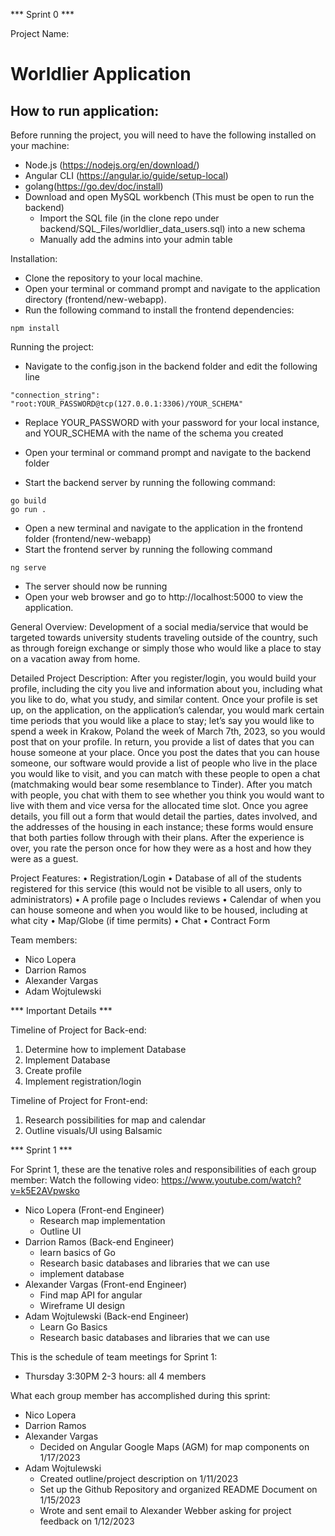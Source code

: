 *** Sprint 0 ***

Project Name:
# Worldlier Application

## How to run application:
Before running the project, you will need to have the following installed on your machine:

- Node.js (https://nodejs.org/en/download/)
- Angular CLI (https://angular.io/guide/setup-local)
- golang(https://go.dev/doc/install)
- Download and open MySQL workbench (This must be open to run the backend)
  - Import the SQL file (in the clone repo under backend/SQL_Files/worldlier_data_users.sql) into a new schema
  - Manually add the admins into your admin table

Installation:
- Clone the repository to your local machine.
- Open your terminal or command prompt and navigate to the application directory (frontend/new-webapp).
- Run the following command to install the frontend dependencies:
```
npm install
```
Running the project:
- Navigate to the config.json in the backend folder and edit the following line
```
"connection_string": "root:YOUR_PASSWORD@tcp(127.0.0.1:3306)/YOUR_SCHEMA"
```
  - Replace YOUR_PASSWORD with your password for your local instance, and YOUR_SCHEMA with the name of the schema you created 
- Open your terminal or command prompt and navigate to the backend folder

- Start the backend server by running the following command:

```
go build
go run . 
```
- Open a new terminal and navigate to the application in the frontend folder (frontend/new-webapp)
- Start the frontend server by running the following command
```
ng serve
```
- The server should now be running
- Open your web browser and go to http://localhost:5000 to view the application.

General Overview: Development of a social media/service that would be targeted towards university students traveling outside of the country, such as through foreign exchange or simply those who would like a place to stay on a vacation away from home.

Detailed Project Description: After you register/login, you would build your profile, including the city you live and information about you, including what you like to do, what you study, and similar content. Once your profile is set up, on the application, on the application’s calendar, you would mark certain time periods that you would like a place to stay; let’s say you would like to spend a week in Krakow, Poland the week of March 7th, 2023, so you would post that on your profile. In return, you provide a list of dates that you can house someone at your place. Once you post the dates that you can house someone, our software would provide a list of people who live in the place you would like to visit, and you can match with these people to open a chat (matchmaking would bear some resemblance to Tinder). After you match with people, you chat with them to see whether you think you would want to live with them and vice versa for the allocated time slot. Once you agree details, you fill out a form that would detail the parties, dates involved, and the addresses of the housing in each instance; these forms would ensure that both parties follow through with their plans. After the experience is over, you rate the person once for how they were as a host and how they were as a guest.

Project Features:
  •	Registration/Login
  •	Database of all of the students registered for this service (this would not be visible to all users, only to administrators)
  •	A profile page
    o	Includes reviews
  •	Calendar of when you can house someone and when you would like to be housed, including at what city
  •	Map/Globe (if time permits)
  •	Chat
  •	Contract Form

Team members:
  - Nico Lopera
  - Darrion Ramos
  - Alexander Vargas
  - Adam Wojtulewski

*** Important Details ***

Timeline of Project for Back-end:
  1) Determine how to implement Database
  2) Implement Database
  3) Create profile
  4) Implement registration/login
  

Timeline of Project for Front-end:
  1) Research possibilities for map and calendar
  2) Outline visuals/UI using Balsamic

*** Sprint 1 ***

For Sprint 1, these are the tenative roles and responsibilities of each group member:
Watch the following video: 
  https://www.youtube.com/watch?v=k5E2AVpwsko
  - Nico Lopera (Front-end Engineer)
    - Research map implementation
    - Outline UI
  - Darrion Ramos (Back-end Engineer)
    - learn basics of Go
    - Research basic databases and libraries that we can use
    - implement database
  - Alexander Vargas (Front-end Engineer)
    - Find map API for angular
    - Wireframe UI design
- Adam Wojtulewski (Back-end Engineer)
    - Learn Go Basics
    - Research basic databases and libraries that we can use 
    
This is the schedule of team meetings for Sprint 1:
- Thursday 3:30PM 2-3 hours: all 4 members

What each group member has accomplished during this sprint:
  - Nico Lopera
  - Darrion Ramos
  - Alexander Vargas
    - Decided on Angular Google Maps (AGM) for map components on 1/17/2023
  - Adam Wojtulewski
    - Created outline/project description on 1/11/2023
    - Set up the Github Repository and organized README Document on 1/15/2023
    - Wrote and sent email to Alexander Webber asking for project feedback on 1/12/2023
